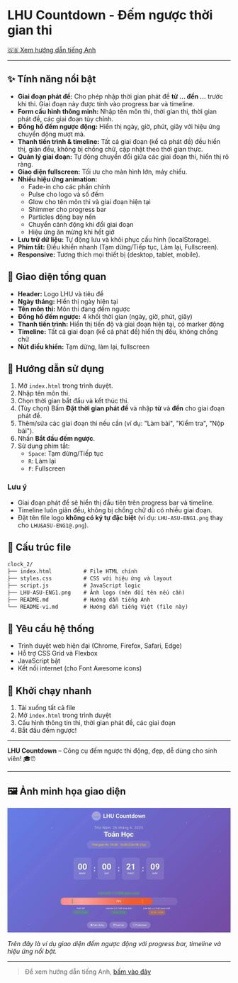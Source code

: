 # LHU Countdown - Đếm ngược thời gian thi

[🇬🇧 Xem hướng dẫn tiếng Anh](README.md)

---

## ✨ Tính năng nổi bật
- **Giai đoạn phát đề:** Cho phép nhập thời gian phát đề **từ ... đến ...** trước khi thi. Giai đoạn này được tính vào progress bar và timeline.
- **Form cấu hình thông minh:** Nhập tên môn thi, thời gian thi, thời gian phát đề, các giai đoạn tùy chỉnh.
- **Đồng hồ đếm ngược động:** Hiển thị ngày, giờ, phút, giây với hiệu ứng chuyển động mượt mà.
- **Thanh tiến trình & timeline:** Tất cả giai đoạn (kể cả phát đề) đều hiển thị, giãn đều, không bị chồng chữ, cập nhật theo thời gian thực.
- **Quản lý giai đoạn:** Tự động chuyển đổi giữa các giai đoạn thi, hiển thị rõ ràng.
- **Giao diện fullscreen:** Tối ưu cho màn hình lớn, máy chiếu.
- **Nhiều hiệu ứng animation:**
  - Fade-in cho các phần chính
  - Pulse cho logo và số đếm
  - Glow cho tên môn thi và giai đoạn hiện tại
  - Shimmer cho progress bar
  - Particles động bay nền
  - Chuyển cảnh động khi đổi giai đoạn
  - Hiệu ứng ăn mừng khi hết giờ
- **Lưu trữ dữ liệu:** Tự động lưu và khôi phục cấu hình (localStorage).
- **Phím tắt:** Điều khiển nhanh (Tạm dừng/Tiếp tục, Làm lại, Fullscreen).
- **Responsive:** Tương thích mọi thiết bị (desktop, tablet, mobile).

## 🎨 Giao diện tổng quan
- **Header:** Logo LHU và tiêu đề
- **Ngày tháng:** Hiển thị ngày hiện tại
- **Tên môn thi:** Môn thi đang đếm ngược
- **Đồng hồ đếm ngược:** 4 khối thời gian (ngày, giờ, phút, giây)
- **Thanh tiến trình:** Hiển thị tiến độ và giai đoạn hiện tại, có marker động
- **Timeline:** Tất cả giai đoạn (kể cả phát đề) hiển thị đều, không chồng chữ
- **Nút điều khiển:** Tạm dừng, làm lại, fullscreen

## 🚀 Hướng dẫn sử dụng
1. Mở `index.html` trong trình duyệt.
2. Nhập tên môn thi.
3. Chọn thời gian bắt đầu và kết thúc thi.
4. (Tùy chọn) Bấm **Đặt thời gian phát đề** và nhập **từ** và **đến** cho giai đoạn phát đề.
5. Thêm/sửa các giai đoạn thi nếu cần (ví dụ: "Làm bài", "Kiểm tra", "Nộp bài").
6. Nhấn **Bắt đầu đếm ngược**.
7. Sử dụng phím tắt:
   - `Space`: Tạm dừng/Tiếp tục
   - `R`: Làm lại
   - `F`: Fullscreen

### Lưu ý
- Giai đoạn phát đề sẽ hiển thị đầu tiên trên progress bar và timeline.
- Timeline luôn giãn đều, không bị chồng chữ dù có nhiều giai đoạn.
- Đặt tên file logo **không có ký tự đặc biệt** (ví dụ: `LHU-ASU-ENG1.png` thay cho `LHU&ASU-ENG1@.png`).

## 📁 Cấu trúc file
```
clock_2/
├── index.html          # File HTML chính
├── styles.css          # CSS với hiệu ứng và layout
├── script.js           # JavaScript logic
├── LHU-ASU-ENG1.png    # Ảnh logo (nên đổi tên nếu cần)
├── README.md           # Hướng dẫn tiếng Anh
└── README-vi.md        # Hướng dẫn tiếng Việt (file này)
```

## 🔧 Yêu cầu hệ thống
- Trình duyệt web hiện đại (Chrome, Firefox, Safari, Edge)
- Hỗ trợ CSS Grid và Flexbox
- JavaScript bật
- Kết nối internet (cho Font Awesome icons)

## 🚀 Khởi chạy nhanh
1. Tải xuống tất cả file
2. Mở `index.html` trong trình duyệt
3. Cấu hình thông tin thi, thời gian phát đề, các giai đoạn
4. Bắt đầu đếm ngược!

---

**LHU Countdown** – Công cụ đếm ngược thi động, đẹp, dễ dùng cho sinh viên! 🎓⏰

---

## 🖼️ Ảnh minh họa giao diện

![LHU Countdown Demo](demo.jpg)

*Trên đây là ví dụ giao diện đếm ngược động với progress bar, timeline và hiệu ứng nổi bật.*

---

> Để xem hướng dẫn tiếng Anh, [bấm vào đây](README.md) 